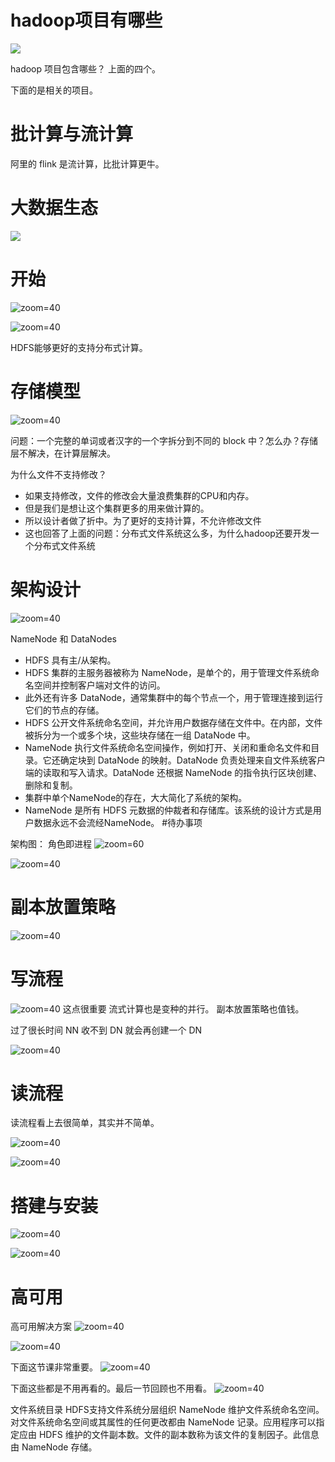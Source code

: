 # hadoop项目有哪些

![](Pasted%20image%2020231220192237.png)

hadoop 项目包含哪些？
上面的四个。

下面的是相关的项目。

# 批计算与流计算

阿里的 flink 是流计算，比批计算更牛。

# 大数据生态

![](Pasted%20image%2020231220192639.png)

# 开始


![zoom=40](Pasted%20image%2020231219171427.png)

![zoom=40](Pasted%20image%2020231219171438.png)

HDFS能够更好的支持分布式计算。

# 存储模型

![zoom=40](Pasted%20image%2020231219171447.png)

问题：一个完整的单词或者汉字的一个字拆分到不同的 block 中？怎么办？存储层不解决，在计算层解决。

为什么文件不支持修改？
- 如果支持修改，文件的修改会大量浪费集群的CPU和内存。
- 但是我们是想让这个集群更多的用来做计算的。
- 所以设计者做了折中。为了更好的支持计算，不允许修改文件
- 这也回答了上面的问题：分布式文件系统这么多，为什么hadoop还要开发一个分布式文件系统

# 架构设计

![zoom=40](Pasted%20image%2020231219171501.png)

NameNode 和 DataNodes
- HDFS 具有主/从架构。
- HDFS 集群的主服务器被称为 NameNode，是单个的，用于管理文件系统命名空间并控制客户端对文件的访问。
- 此外还有许多 DataNode，通常集群中的每个节点一个，用于管理连接到运行它们的节点的存储。
- HDFS 公开文件系统命名空间，并允许用户数据存储在文件中。在内部，文件被拆分为一个或多个块，这些块存储在一组 DataNode 中。
- NameNode 执行文件系统命名空间操作，例如打开、关闭和重命名文件和目录。它还确定块到 DataNode 的映射。DataNode 负责处理来自文件系统客户端的读取和写入请求。DataNode 还根据 NameNode 的指令执行区块创建、删除和复制。
- 集群中单个NameNode的存在，大大简化了系统的架构。
- NameNode 是所有 HDFS 元数据的仲裁者和存储库。该系统的设计方式是用户数据永远不会流经NameNode。 #待办事项 

架构图：
角色即进程
![zoom=60](Pasted%20image%2020231220030529.png)


![zoom=40](Pasted%20image%2020231219171507.png)

# 副本放置策略

![zoom=40](Pasted%20image%2020231219171533.png)

# 写流程

![zoom=40](Pasted%20image%2020231219171709.png)
这点很重要 流式计算也是变种的并行。
副本放置策略也值钱。

过了很长时间 NN 收不到 DN 就会再创建一个 DN

![zoom=40](Pasted%20image%2020231219171716.png)

# 读流程

读流程看上去很简单，其实并不简单。

![zoom=40](Pasted%20image%2020231221191555.png)

![zoom=40](Pasted%20image%2020231219171731.png)

# 搭建与安装

![zoom=40](Pasted%20image%2020231222101708.png)

![zoom=40](Pasted%20image%2020231219171737.png)

# 高可用

高可用解决方案
![zoom=40](Pasted%20image%2020231219171751.png)

![zoom=40](Pasted%20image%2020231219181323.png)

下面这节课非常重要。
![zoom=40](Pasted%20image%2020231219192454.png)

下面这些都是不用再看的。最后一节回顾也不用看。
![zoom=40](Pasted%20image%2020231219195029.png)


文件系统目录
HDFS支持文件系统分层组织
NameNode 维护文件系统命名空间。对文件系统命名空间或其属性的任何更改都由 NameNode 记录。应用程序可以指定应由 HDFS 维护的文件副本数。文件的副本数称为该文件的复制因子。此信息由 NameNode 存储。